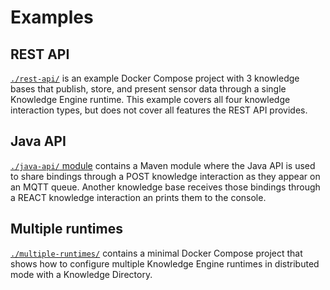 # Examples

## REST API

[`./rest-api/`](./rest-api/) is an example Docker Compose project with 3 knowledge bases that publish, store, and present sensor data through a single Knowledge Engine runtime.
This example covers all four knowledge interaction types, but does not cover all features the REST API provides.

## Java API

[`./java-api/` module](./java-api/) contains a Maven module where the Java API is used to share bindings through a POST knowledge interaction as they appear on an MQTT queue.
Another knowledge base receives those bindings through a REACT knowledge interaction an prints them to the console.

## Multiple runtimes

[`./multiple-runtimes/`](./multiple-runtimes/) contains a minimal Docker Compose project that shows how to configure multiple Knowledge Engine runtimes in distributed mode with a Knowledge Directory.
